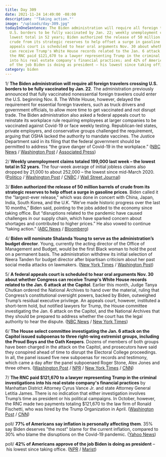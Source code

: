 ```yaml
---
title: Day 309
date: 2021-11-24 14:49:00 -08:00
description: '"Taking action."'
image: "/uploads/day-309.jpg"
todayInOneSentence: The Biden administration will require all foreign travelers crossing
  U.S. borders to be fully vaccinated by Jan. 22; weekly unemployment claims were the
  lowest total in 52 years; Biden authorized the release of 50 million barrels of
  crude from its strategic reserves to help offset a surge in gasoline prices; a federal
  appeals court is scheduled to hear oral arguments Nov. 30 about whether Congress
  can receive Trump's White House records related to the Jan. 6 attack at the Capitol;
  the RNC paid $121,670 to a lawyer representing Trump in the criminal investigations
  into his real estate company's financial practices; and 42% of Americans approve
  of the job Biden is doing as president – his lowest since taking office.
category: biden
---
```


1/ **The Biden administration will require all foreign travelers crossing U.S. borders to be fully vaccinated by Jan. 22**. The administration previously announced that fully vaccinated nonessential foreign travelers could enter the U.S. beginning Nov. 8. The White House, however, delayed the requirement for essential foreign travelers, such as truck drivers and government officials, to allow more time to get vaccinated and not disrupt trade. The Biden administration also asked a federal appeals court to reinstate its workplace rule requiring employees at larger companies to be vaccinated against Covid-19 or face weekly testing. Republican-led states, private employers, and conservative groups challenged the requirement, arguing that OSHA lacked the authority to mandate vaccines. The Justice Department said in its filing that the federal government should be permitted to address “the grave danger of Covid-19 in the workplace.” ([NBC News](https://www.nbcnews.com/politics/national-security/biden-administration-require-all-foreigners-entering-u-s-be-vaccinated-n1284572) / [Washington Post](https://www.washingtonpost.com/politics/courts_law/biden-vaccine-mandate/2021/11/23/fc823aa4-4c71-11ec-b73b-a00d6e559a6e_story.html) / [Associated Press](https://apnews.com/article/coronavirus-pandemic-business-health-occupational-safety-and-health-administration-bdc9a9881423cc03ca870038bb423bff))

2/ **Weekly unemployment claims totaled 199,000 last week – the lowest total in 52 years**. The four-week average of initial jobless claims also dropped by 21,000 to about 252,000 – the lowest since mid-March 2020. ([Politico](https://www.politico.com/news/2021/11/24/jobless-claims-unemployment-benefits-drop-523293) / [Washington Post](https://www.washingtonpost.com/business/2021/11/24/jobless-claims-pandemic/) / [CNBC](https://www.cnbc.com/2021/11/24/us-jobless-claims-fall-to-just-199000-the-lowest-level-since-1969.html) / [Wall Street Journal](https://www.wsj.com/articles/weekly-jobless-claims-11-24-2021-11637701570?mod=djemalertNEWS))

3/ **Biden authorized the release of 50 million barrels of crude from its strategic reserves to help offset a surge in gasoline prices**. Biden called it the "largest-ever release," which was done in concert with China, Japan, India, South Korea, and the U.K. “We’ve made historic progress over the last 10 months,” Biden said, pointing to the jobs added to the economy since taking office. But “disruptions related to the pandemic have caused challenges in our supply chain, which have sparked concern about shortages and contributed to higher prices.” He also vowed to continue “taking action.” ([ABC News](https://abcnews.go.com/Politics/biden-announce-us-tap-strategic-oil-reserves-official/story?id=81346601) / [Bloomberg](https://www.bloomberg.com/news/articles/2021-11-23/u-s-announces-coordinated-oil-release-that-may-draw-ire-of-opec?sref=MIBMEEoj))

4/ **Biden will nominate Shalanda Young to serve as the administration’s budget director**. Young, currently the acting director of the Office of Management and Budget, would be the first Black woman to hold the post on a permanent basis. The administration withdrew its initial selection of Neera Tanden for budget director after bipartisan criticism about her past social media attacks on lawmakers. ([New York Times](https://www.nytimes.com/2021/11/24/us/politics/shalanda-young-omb-director.html) / [Washington Post](https://www.washingtonpost.com/us-policy/2021/11/23/white-house-shalanda-young/))

5/ **A federal appeals court is scheduled to hear oral arguments Nov. 30 about whether Congress can receive Trump's White House records related to the Jan. 6 attack at the Capitol**. Earlier this month, Judge Tanya Chutkan ordered the National Archives to hand over the material, ruling that Congress’s constitutional oversight powers, backed by Biden, outweighed Trump’s residual executive privilege. An appeals court, however, instituted a short-term hold, but notified lawyers for Trump, the House committee investigating the Jan. 6 attack on the Capitol, and the National Archives that they should be prepared to address whether the court has the legal authority to hear the dispute. ([NBC News](https://www.nbcnews.com/politics/donald-trump/appeals-court-order-jan-6-documents-case-may-be-bad-n1284503) / [New York Times](https://www.nytimes.com/2021/11/22/us/politics/jan-6-trump-files.html))

6/ **The House select committee investigating the Jan. 6 attack on the Capitol issued subpoenas to three right-wing extremist groups, including the Proud Boys and the Oath Keepers**. Dozens of members of both groups have been charged in the attack on the Capitol, and prosecutors have said they conspired ahead of time to disrupt the Electoral College proceedings. In all, the panel issued five new subpoenas for records and testimony, which came a day after the panel subpoenaed Roger Stone, Alex Jones and three others. ([Washington Post](https://www.washingtonpost.com/politics/house-jan6-committee-law-enforcement/2021/11/23/6e14af3a-4ba0-11ec-a1b9-9f12bd39487a_story.html) / [NPR](https://www.npr.org/2021/11/23/1058351733/new-subpoenas-trump-allies-january-6-capitol-select-committee) / [New York Times](https://www.nytimes.com/2021/11/23/us/politics/jan-6-proud-boys-oathkeepers.html) / [CNN](https://www.cnn.com/2021/11/23/politics/january-6-subpoenas-proud-boys-oath-keepers/index.html))

7/ **The RNC paid $121,670 to a lawyer representing Trump in the criminal investigations into his real estate company's financial practices** by Manhattan District Attorney Cyrus Vance Jr. and state Attorney General Letitia James. There is no indication that either investigation involves Trump’s time as president or his political campaigns. In October, however, the RNC made two payments totaling $121,670 to the law firm of Ronald Fischetti, who was hired by the Trump Organization in April. ([Washington Post](https://www.washingtonpost.com/politics/trump-rnc-legal-bills-ny-investigation-vance-james/2021/11/22/ef447f38-4bda-11ec-b73b-a00d6e559a6e_story.html) / [CNN](https://www.cnn.com/2021/11/24/politics/trump-rnc-payments/index.html))

poll/ **77% of Americans say inflation is personally affecting them**. 35% say Biden deserves "the most" blame for the current inflation, compared to 30% who blame the disruptions on the Covid-19 pandemic. ([Yahoo News](https://news.yahoo.com/poll-77-percent-of-americans-now-say-inflation-is-personally-affecting-them-and-57-percent-blame-biden-210739716.html))

poll/ **42% of Americans approve of the job Biden is doing as president** – his lowest since taking office. ([NPR](https://www.npr.org/2021/11/24/1058739328/biden-hits-a-new-low-in-the-npr-marist-poll-as-inflation-concerns-rise) / [Marist](https://maristpoll.marist.edu/polls/npr-marist-national-poll-economy-biden-approval-november-2021/))